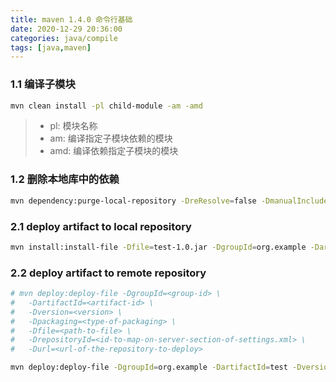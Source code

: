 ```yaml
---
title: maven 1.4.0 命令行基础
date: 2020-12-29 20:36:00
categories: java/compile
tags: [java,maven]
---
```


### 1.1 编译子模块
``` bash
mvn clean install -pl child-module -am -amd
```
> - pl: 模块名称
> - am: 编译指定子模块依赖的模块
> - amd: 编译依赖指定子模块的模块 

### 1.2 删除本地库中的依赖
``` bash
mvn dependency:purge-local-repository -DreResolve=false -DmanualInclude="com.xxx"
```

### 2.1 deploy artifact to local repository
``` bash
mvn install:install-file -Dfile=test-1.0.jar -DgroupId=org.example -DartifactId=test -Dversion=1.0 -Dpackaging=jar
```

### 2.2 deploy artifact to remote repository
``` bash
# mvn deploy:deploy-file -DgroupId=<group-id> \
#   -DartifactId=<artifact-id> \
#   -Dversion=<version> \
#   -Dpackaging=<type-of-packaging> \
#   -Dfile=<path-to-file> \
#   -DrepositoryId=<id-to-map-on-server-section-of-settings.xml> \
#   -Durl=<url-of-the-repository-to-deploy>

mvn deploy:deploy-file -DgroupId=org.example -DartifactId=test -Dversion=1.0-SNAPSHOT -Dfile=test-1.0-SNAPSHOT.jar -Durl=http://nexus.example.org/repository/maven-snapshots/ -DrepositoryId=snapshots
```